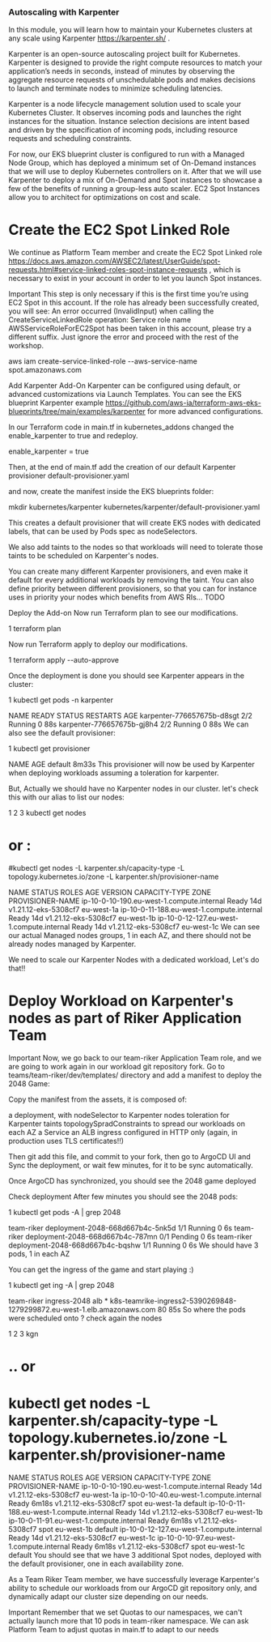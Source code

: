 ### Autoscaling with Karpenter

In this module, you will learn how to maintain your Kubernetes clusters at any scale using Karpenter https://karpenter.sh/ .

Karpenter is an open-source autoscaling project built for Kubernetes. Karpenter is designed to provide the right compute resources to match your application’s needs in seconds, instead of minutes by observing the aggregate resource requests of unschedulable pods and makes decisions to launch and terminate nodes to minimize scheduling latencies.

Karpenter is a node lifecycle management solution used to scale your Kubernetes Cluster. It observes incoming pods and launches the right instances for the situation. Instance selection decisions are intent based and driven by the specification of incoming pods, including resource requests and scheduling constraints.

For now, our EKS blueprint cluster is configured to run with a Managed Node Group, which has deployed a minimum set of On-Demand instances that we will use to deploy Kubernetes controllers on it. After that we will use Karpenter to deploy a mix of On-Demand and Spot instances to showcase a few of the benefits of running a group-less auto scaler. EC2 Spot Instances allow you to architect for optimizations on cost and scale.


# Create the EC2 Spot Linked Role
We continue as Platform Team member and create the EC2 Spot Linked role https://docs.aws.amazon.com/AWSEC2/latest/UserGuide/spot-requests.html#service-linked-roles-spot-instance-requests , which is necessary to exist in your account in order to let you launch Spot instances.

Important
This step is only necessary if this is the first time you’re using EC2 Spot in this account. If the role has already been successfully created, you will see: An error occurred (InvalidInput) when calling the CreateServiceLinkedRole operation: Service role name AWSServiceRoleForEC2Spot has been taken in this account, please try a different suffix. Just ignore the error and proceed with the rest of the workshop.

aws iam create-service-linked-role --aws-service-name spot.amazonaws.com


Add Karpenter Add-On
Karpenter can be configured using default, or advanced customizations via Launch Templates. You can see the EKS blueprint Karpenter example https://github.com/aws-ia/terraform-aws-eks-blueprints/tree/main/examples/karpenter  for more advanced configurations.

In our Terraform code in main.tf in kubernetes_addons changed the enable_karpenter to true and redeploy.

  enable_karpenter                    = true


Then, at the end of main.tf add the creation of our default Karpenter provisioner default-provisioner.yaml

and now, create the manifest inside the EKS blueprints folder:

mkdir kubernetes/karpenter
kubernetes/karpenter/default-provisioner.yaml


This creates a default provisioner that will create EKS nodes with dedicated labels, that can be used by Pods spec as nodeSelectors.

We also add taints to the nodes so that workloads will need to tolerate those taints to be scheduled on Karpenter's nodes.

You can create many different Karpenter provisioners, and even make it default for every additional workloads by removing the taint. You can also define priority between different provisioners, so that you can for instance uses in priority your nodes which benefits from AWS RIs... TODO



Deploy the Add-on
Now run Terraform plan to see our modifications.

1
terraform plan

Now run Terraform apply to deploy our modifications.

1
terraform apply --auto-approve

Once the deployment is done you should see Karpenter appears in the cluster:

1
kubectl get pods -n karpenter

NAME                         READY   STATUS    RESTARTS   AGE
karpenter-776657675b-d8sgt   2/2     Running   0          88s
karpenter-776657675b-gj8h4   2/2     Running   0          88s
We can also see the default provisioner:

1
kubectl get provisioner

NAME      AGE
default   8m33s
This provisioner will now be used by Karpenter when deploying workloads assuming a toleration for karpenter.

But, Actually we should have no Karpenter nodes in our cluster. let's check this with our alias to list our nodes:

1
2
3
kubectl get nodes
# or : 
#kubectl get nodes -L karpenter.sh/capacity-type -L topology.kubernetes.io/zone -L karpenter.sh/provisioner-name

NAME                                        STATUS   ROLES    AGE   VERSION                CAPACITY-TYPE   ZONE         PROVISIONER-NAME
ip-10-0-10-190.eu-west-1.compute.internal   Ready    <none>   14d   v1.21.12-eks-5308cf7                   eu-west-1a
ip-10-0-11-188.eu-west-1.compute.internal   Ready    <none>   14d   v1.21.12-eks-5308cf7                   eu-west-1b
ip-10-0-12-127.eu-west-1.compute.internal   Ready    <none>   14d   v1.21.12-eks-5308cf7                   eu-west-1c
We can see our actual Managed nodes groups, 1 in each AZ, and there should not be already nodes managed by Karpenter.

We need to scale our Karpenter Nodes with a dedicated workload, Let's do that!!

# Deploy Workload on Karpenter's nodes as part of Riker Application Team

Important
Now, we go back to our team-riker Application Team role, and we are going to work again in our workload git repository fork.
Go to teams/team-riker/dev/templates/ directory and add a manifest to deploy the 2048 Game:

Copy the manifest from the assets, it is composed of:

a deployment, with
nodeSelector to Karpenter nodes
toleration for Karpenter taints
topologySpradConstraints to spread our workloads on each AZ
a Service
an ALB ingress configured in HTTP only (again, in production uses TLS certificates!!)




Then git add this file, and commit to your fork, then go to ArgoCD UI and Sync the deployment, or wait few minutes, for it to be sync automatically.

Once ArgoCD has synchronized, you should see the 2048 game deployed

Check deployment
After few minutes you should see the 2048 pods:

1
kubectl get pods -A | grep 2048

team-riker         deployment-2048-668d667b4c-5nk5d                            1/1     Running   0          6s
team-riker         deployment-2048-668d667b4c-787mn                            0/1     Pending   0          6s
team-riker         deployment-2048-668d667b4c-bqshw                            1/1     Running   0          6s
We should have 3 pods, 1 in each AZ

You can get the ingress of the game and start playing :)

1
kubectl get ing -A | grep 2048

team-riker         ingress-2048       alb     *       k8s-teamrike-ingress2-5390269848-1279299872.eu-west-1.elb.amazonaws.com   80      85s
So where the pods were scheduled onto ? check again the nodes

1
2
3
kgn
# .. or 
# kubectl get nodes -L karpenter.sh/capacity-type -L topology.kubernetes.io/zone -L karpenter.sh/provisioner-name

NAME                                        STATUS   ROLES    AGE   VERSION                CAPACITY-TYPE   ZONE         PROVISIONER-NAME
ip-10-0-10-190.eu-west-1.compute.internal   Ready    <none>   14d     v1.21.12-eks-5308cf7                   eu-west-1a
ip-10-0-10-40.eu-west-1.compute.internal    Ready    <none>   6m18s   v1.21.12-eks-5308cf7   spot            eu-west-1a   default
ip-10-0-11-188.eu-west-1.compute.internal   Ready    <none>   14d     v1.21.12-eks-5308cf7                   eu-west-1b
ip-10-0-11-91.eu-west-1.compute.internal    Ready    <none>   6m18s     v1.21.12-eks-5308cf7   spot            eu-west-1b   default
ip-10-0-12-127.eu-west-1.compute.internal   Ready    <none>   14d     v1.21.12-eks-5308cf7                   eu-west-1c
ip-10-0-10-97.eu-west-1.compute.internal    Ready    <none>   6m18s     v1.21.12-eks-5308cf7   spot            eu-west-1c   default
You should see that we have 3 additional Spot nodes, deployed with the default provisioner, one in each availability zone.

As a Team Riker Team member, we have successfully leverage Karpenter's ability to schedule our workloads from our ArgoCD git repository only, and dynamically adapt our cluster size depending on our needs.

Important
Remember that we set Quotas to our namespaces, we can't actually launch more that 10 pods in team-riker namespace. We can ask Platform Team to adjust quotas in main.tf to adapt to our needs
